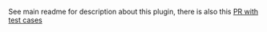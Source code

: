 See main readme for description about this plugin, there is also this [PR with test cases](https://github.com/msupply-foundation/open-msupply/pull/7832)
